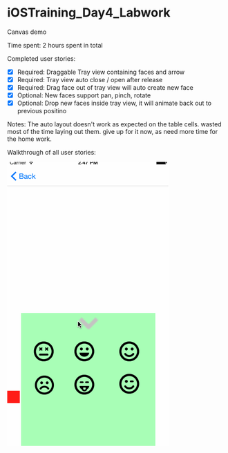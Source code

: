 # iOSTraining_Day4_Labwork
Canvas demo

Time spent: 2 hours spent in total

Completed user stories:
 * [x] Required: Draggable Tray view containing faces and arrow
 * [x] Required: Tray view auto close / open after release
 * [x] Required: Drag face out of tray view will auto create new face
 * [x] Optional: New faces support pan, pinch, rotate
 * [x] Optional: Drop new faces inside tray view, it will animate back out to previous positino

Notes:
The auto layout doesn't work as expected on the table cells. wasted most of the time laying out them.
give up for it now, as need more time for the home work.

Walkthrough of all user stories:

![Video Walkthrough](canvas.gif)

